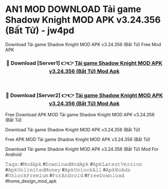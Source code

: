 # AN1 MOD DOWNLOAD Tải game Shadow Knight MOD APK v3.24.356 (Bất Tử) - jw4pd
Download Tải game Shadow Knight MOD APK v3.24.356 (Bất Tử) Free Mod APK

<div align="center">
<h3>🔴 Download [Server1] 👉👉 <a href="https://apk-comot.site?title=Tải_game_Shadow_Knight_MOD_APK_v3.24.356_(Bất_Tử)">Tải game Shadow Knight MOD APK v3.24.356 (Bất Tử) Mod Apk</a></h3><br>

<h3>🔴 Download [Server2] 👉👉 <a href="https://apk-comot.site?title=Tải_game_Shadow_Knight_MOD_APK_v3.24.356_(Bất_Tử)">Tải game Shadow Knight MOD APK v3.24.356 (Bất Tử) Mod Apk</a></h3>
</div>


Free Download APK MOD Tải game Shadow Knight MOD APK v3.24.356 (Bất Tử)

Download Tải game Shadow Knight MOD APK v3.24.356 (Bất Tử) 

Free APK MOD Tải game Shadow Knight MOD APK v3.24.356 (Bất Tử) 

Download Tải game Shadow Knight MOD APK v3.24.356 (Bất Tử) Mod For Android

𝚃𝚊𝚐𝚜: #𝙼𝚘𝚍𝙰𝚙𝚔 #𝙳𝚘𝚠𝚗𝚕𝚘𝚊𝚍𝙼𝚘𝚍𝙰𝚙𝚔 #𝙰𝚙𝚔𝙻𝚊𝚝𝚎𝚜𝚝𝚅𝚎𝚛𝚜𝚒𝚘𝚗 #𝙰𝚙𝚔𝚄𝚗𝚕𝚒𝚖𝚒𝚝𝚎𝚍𝙼𝚘𝚗𝚎𝚢 #𝙰𝚙𝚔𝚄𝚗𝚕𝚘𝚌𝚔𝙰𝚕𝚕 #𝙰𝚙𝚔𝙽𝚘𝙰𝚍𝚜 #𝚄𝚗𝚕𝚘𝚌𝚔𝙿𝚛𝚎𝚖𝚒𝚞𝚖 #𝙵𝚘𝚛𝙰𝚗𝚍𝚛𝚘𝚒𝚍 #𝙵𝚛𝚎𝚎𝙳𝚘𝚠𝚗𝚕𝚘𝚊𝚍 #home_design_mod_apk